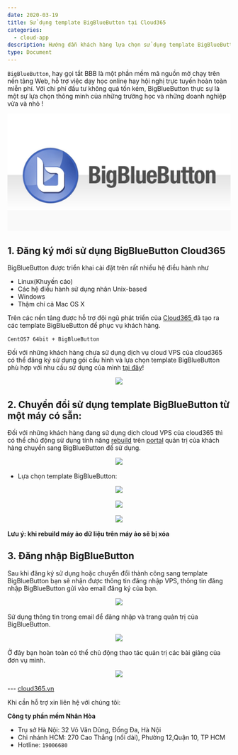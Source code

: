 ```yaml
---
date: 2020-03-19
title: Sử dụng template BigBlueButton tại Cloud365
categories:
  - cloud-app
description: Hướng dẫn khách hàng lựa chọn sử dụng template BigBlueButton tại Cloud365
type: Document
---
```


`BigBlueButton`, hay gọi tắt BBB là một phần mềm mã nguồn mở chạy trên nền tảng Web, hỗ trợ việc dạy học online hay hội nghị trực tuyến hoàn toàn miễn phí. Với chi phí đầu tư không quá tốn kém, BigBlueButton thực sự là một sự lựa chọn thông minh của những trường học và những doanh nghiệp vừa và nhỏ !

<p align="center">
<img src="/images/img-BBB/BBB-001.jpg">
</p>

## 1. Đăng ký mới sử dụng BigBlueButton Cloud365

BigBlueButton được triển khai cài đặt trên rất nhiều hệ điều hành như 

- Linux(Khuyến cáo)
- Các hệ điều hành sử dụng nhân Unix-based
- Windows
- Thậm chí cả Mac OS X

Trên các nền tảng được hỗ trợ đội ngũ phát triển của <a href="https://cloud365.vn/" target="_blank">Cloud365 </a>đã tạo ra các template BigBlueButton để phục vụ khách hàng.

```
CentOS7 64bit + BigBlueButton
```

Đối với những khách hàng chưa sử dụng dịch vụ cloud VPS của cloud365 có thể đăng ký sử dụng gói cấu hình và lựa chọn template BigBlueButton phù hợp với nhu cầu sử dụng của mình <a href="https://nhanhoa.com/may-chu/may-chu-ao-vps.html" target="_blank">tại đây</a>!

<p align="center">
<img src="/images/img-BBB/BBB-002.jpg">
</p>

## 2. Chuyển đổi sử dụng template BigBlueButton từ một máy có sẵn:

Đối với những khách hàng đang sử dụng dịch cloud VPS của cloud365 thì có thể chủ động sử dụng tính năng <a href="https://support.cloud365.vn/video/huong-dan-rebuild-cloud-server-cloud365/" target="_blank">rebuild</a> trên <a href="https://portal.cloud365.vn/" target="_blank">portal</a> quản trị của khách hàng chuyển sang BigBlueButton để sử dụng.

<p align="center">
<img src="/images/img-BBB/BBB-003.jpg">
</p>

- Lựa chọn template BigBlueButton:

<p align="center">
<img src="/images/img-BBB/BBB-004.jpg">
</p>

<p align="center">
<img src="/images/img-BBB/BBB-005.jpg">
</p>

<p align="center">
<img src="/images/img-BBB/BBB-006.jpg">
</p>


**Lưu ý: khi rebuild máy ảo dữ liệu trên máy ảo sẽ bị xóa**

## 3. Đăng nhập BigBlueButton

Sau khi đăng ký sử dụng hoặc chuyển đổi thành công sang template BigBlueButton bạn sẽ nhận được thông tin đăng nhập VPS, thông tin đăng nhập BigBlueButton gửi vào email đăng ký của bạn. 

<p align="center">
<img src="/images/img-BBB/BBB-007.jpg">
</p>

Sử dụng thông tin trong email để đăng nhập và trang quản trị của BigBlueButton.

<p align="center">
<img src="/images/img-BBB/BBB-008.jpg">
</p>

Ở đây bạn hoàn toàn có thể chủ động thao tác quản trị các bài giảng của đơn vụ mình.

<p align="center">
<img src="/images/img-BBB/BBB-009.jpg">
</p>
---
<a href="https://cloud365.vn/" target="_blank">cloud365.vn</a>

Khi cần hỗ trợ xin liên hệ với chúng tôi:

**Công ty phần mềm Nhân Hòa**
- Trụ sở Hà Nội: 32 Võ Văn Dũng, Đống Đa, Hà Nội
- Chi nhánh HCM: 270 Cao Thắng (nối dài), Phường 12,Quận 10, TP HCM
- Hotline: `19006680`